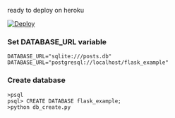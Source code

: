 ready to deploy on heroku

[![Deploy](https://www.herokucdn.com/deploy/button.svg)](https://heroku.com/deploy)

### Set DATABASE_URL variable 

```
DATABASE_URL="sqlite:///posts.db"
DATABASE_URL="postgresql://localhost/flask_example"
```

### Create database

```
>psql
psql> CREATE DATABASE flask_example;
>python db_create.py
```
